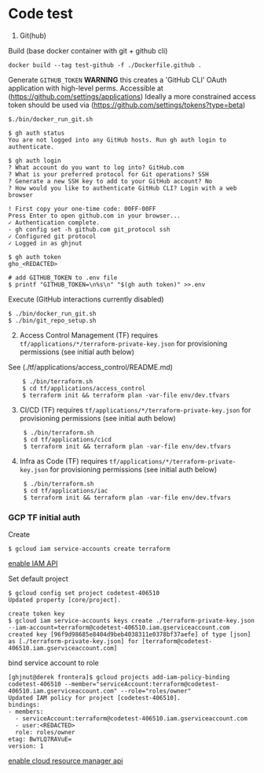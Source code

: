 # Code test

1. Git(hub)

Build (base docker container with git + github cli)

	docker build --tag test-github -f ./Dockerfile.github .

Generate `GITHUB_TOKEN`
**WARNING** this creates a 'GitHub CLI' OAuth application with high-level perms.
Accessible at (https://github.com/settings/applications)
Ideally a more constrained access token should be used via (https://github.com/settings/tokens?type=beta)

	$./bin/docker_run_git.sh

	$ gh auth status
	You are not logged into any GitHub hosts. Run gh auth login to authenticate.

	$ gh auth login
	? What account do you want to log into? GitHub.com
	? What is your preferred protocol for Git operations? SSH
	? Generate a new SSH key to add to your GitHub account? No
	? How would you like to authenticate GitHub CLI? Login with a web browser

	! First copy your one-time code: 00FF-00FF
	Press Enter to open github.com in your browser...
	✓ Authentication complete.
	- gh config set -h github.com git_protocol ssh
	✓ Configured git protocol
	✓ Logged in as ghjnut

	$ gh auth token
	gho_<REDACTED>

	# add GITHUB_TOKEN to .env file
	$ printf "GITHUB_TOKEN=\n%s\n" "$(gh auth token)" >>.env

Execute (GitHub interactions currently disabled)

	$ ./bin/docker_run_git.sh
	$ ./bin/git_repo_setup.sh


2. Access Control Management (TF)
requires `tf/applications/*/terraform-private-key.json` for provisioning permissions (see initial auth below)

See (./tf/applications/access_control/README.md)

		$ ./bin/terraform.sh
		$ cd tf/applications/access_control
		$ terraform init && terraform plan -var-file env/dev.tfvars

3. CI/CD (TF)
requires `tf/applications/*/terraform-private-key.json` for provisioning permissions (see initial auth below)

		$ ./bin/terraform.sh
		$ cd tf/applications/cicd
		$ terraform init && terraform plan -var-file env/dev.tfvars

4. Infra as Code (TF)
requires `tf/applications/*/terraform-private-key.json` for provisioning permissions (see initial auth below)

		$ ./bin/terraform.sh
		$ cd tf/applications/iac
		$ terraform init && terraform plan -var-file env/dev.tfvars


### GCP TF initial auth

Create

	$ gcloud iam service-accounts create terraform

[enable IAM API](https://console.cloud.google.com/apis/enableflow?apiid=iam.googleapis.com)

Set default project

	$ gcloud config set project codetest-406510
	Updated property [core/project].

	create token key
	$ gcloud iam service-accounts keys create ./terraform-private-key.json --iam-account=terraform@codetest-406510.iam.gserviceaccount.com
	created key [96f9d98685e8404d9beb4038311e0378bf37aefe] of type [json] as [./terraform-private-key.json] for [terraform@codetest-406510.iam.gserviceaccount.com]

bind service account to role

	[ghjnut@derek frontera]$ gcloud projects add-iam-policy-binding codetest-406510 --member="serviceAccount:terraform@codetest-406510.iam.gserviceaccount.com" --role="roles/owner"
	Updated IAM policy for project [codetest-406510].
	bindings:
	- members:
	  - serviceAccount:terraform@codetest-406510.iam.gserviceaccount.com
	  - user:<REDACTED>
	  role: roles/owner
	etag: BwYLQ7RAVuE=
	version: 1

[enable cloud resource manager api](https://console.cloud.google.com/apis/library/cloudresourcemanager.googleapis.com)
